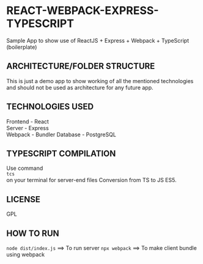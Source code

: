 # REACT-WEBPACK-EXPRESS-TYPESCRIPT
Sample App to show use of ReactJS + Express + Webpack + TypeScript (boilerplate)
  
## ARCHITECTURE/FOLDER STRUCTURE
This is just a demo app to show working of all the mentioned technologies and should not be used as architecture for any future app.  
  
## TECHNOLOGIES USED
Frontend - React  
Server - Express  
Webpack - Bundler 
Database - PostgreSQL  
 
## TYPESCRIPT COMPILATION
Use command   
```tcs```   
on your terminal for server-end files Conversion from TS to JS ES5.
  
## LICENSE
GPL
 
## HOW TO RUN
```node dist/index.js``` ==> To run server
```npx webpack``` ==> To make client bundle using webpack

